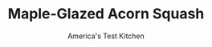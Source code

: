 ---
layout: ../../layouts/MarkdownPostLayout.astro
title: Maple-Glazed Acorn Squash
author: America's Test Kitchen
pubDate: 2023-03-15
description: "Many recipes leave the glaze in puddles in the pan. In order to taste the maple in every bite, we need the syrup to stick."
image_url: https://res.cloudinary.com/hksqkdlah/image/upload/ar_1:1,c_fill,dpr_2.0,f_auto,fl_lossy.progressive.strip_profile,g_faces:auto,q_auto:low,w_344/9128_sfs-mapleglazedacornsquash-9-275573
tags: ["Side Dishes","Vegetables"]
calories: 1296
protein: 1
carbohydrates: 27
fats: 
fiber: 2
ingredients: ["2 , acorn squash","2 tablespoons, vegetable oil","2 teaspoons, sugar","3/4 teaspoon, Salt","1/2 teaspoon, pepper","5 tablespoons, maple syrup","4 tablespoons, unsalted butter","1/8 teaspoon, cayenne pepper"]
serves: 6
time: "1 hour"
instructions: ["Adjust oven rack to middle position and heat oven to 475 degrees. Halve squash through stem, seed, and cut each half into 4 wedges. Toss squash, oil, sugar, salt, and pepper in large bowl. Arrange squash cut side down in single layer on rimmed baking sheet. Bake until bottoms of squash are deep golden brown, about 25 minutes.","Meanwhile, bring syrup to boil in small saucepan over medium-high heat. Reduce heat to medium-low and simmer until slightly thickened, about 3 minutes. Off heat, whisk in butter and cayenne until smooth. Cover and keep warm.","When bottoms of squash are deep golden, remove from oven. Flip and brush with 6 tablespoons glaze. Bake, rotating baking sheet, until squash is tender and deep golden all over, about 15 minutes. Flip and brush with remaining glaze. Serve."]
nutrition: ["540 mg Potassium","54 mg Phosphorus","68 mg Calcium","1 mg Iron","50 mg Magnesium","298 mg Sodium","12 g Fat","1 mg Niacin (B3)","5 g Monounsaturated","1 g Polyunsaturated","15 mg Vitamin C","20 mg Cholesterol","5 g Saturated","2 g Fiber","24 µg Folate (food)","11 g Sugars","1 µg Vitamin K","133 g Water","27 g Carbs","24 µg Folate equivalent (total)","1 g Protein","1 mg Vitamin E","91 µg Vitamin A","216 kcal Energy","11 g Sugars, added","1296 calories"]
notes: "Don’t even think about using pancake syrup—use pure maple syrup."
---